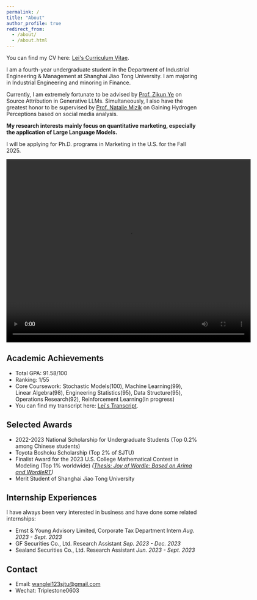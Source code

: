 ```yaml
---
permalink: /
title: "About"
author_profile: true
redirect_from: 
  - /about/
  - /about.html
---
```



You can find my CV here: [Lei's Curriculum Vitae](../Lei_CV_latex.pdf).

I am a fourth-year undergraduate student in the Department of Industrial Engineering & Management at Shanghai Jiao Tong University. I am majoring in Industrial Engineering and minoring in Finance.

Currently, I am extremely fortunate to be advised by [Prof. Zikun Ye](https://zikunye.com/) on Source Attribution in Generative LLMs. Simultaneously, I also have the greatest honor to be supervised by [Prof. Natalie Mizik](https://foster.uw.edu/faculty-research/directory/natalie-mizik/) on Gaining Hydrogen Perceptions based on social media analysis. 

**My research interests mainly focus on quantitative marketing, especially the application of Large Language Models.**

I will be applying for Ph.D. programs in Marketing in the U.S. for the Fall 2025.



<video width="640" height="480" controls>
  <source src="../files/self_driving_video.mp4" type="video/mp4">
  您的浏览器不支持视频标签。
</video>

Academic Achievements
------
* Total GPA: 91.58/100
* Ranking: 1/55
* Core Coursework: Stochastic Models(100), Machine Learning(99), Linear Algebra(98), Engineering Statistics(95), Data Structure(95), Operations Research(92), Reinforcement Learning(In progress)
* You can find my transcript here: [Lei's Transcript](../files/Transcript.pdf).

Selected Awards
------
* 2022-2023 National Scholarship for Undergraduate Students (Top 0.2% among Chinese students)
* Toyota Boshoku Scholarship (Top 2% of SJTU)
* Finalist Award for the 2023 U.S. College Mathematical Contest in Modeling (Top 1% worldwide) _([Thesis: Joy of Wordle: Based on Arima and WordleRT](../files/2312998.pdf))_
* Merit Student of Shanghai Jiao Tong University

Internship Experiences
------
I have always been very interested in business and have done some related internships:
* Ernst & Young Advisory Limited, Corporate Tax Department Intern                                 _Aug. 2023 - Sept. 2023_
* GF Securities Co., Ltd.   Research Assistant                                                  _Sep. 2023 - Dec. 2023_
* Sealand Securities Co., Ltd. Research Assistant                                             _Jun. 2023 - Sept. 2023_

Contact
------
* Email: wanglei123sjtu@gmail.com
* Wechat: Triplestone0603

